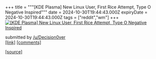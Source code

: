 +++
title = """[KDE Plasma] New Linux User, First Rice Attempt, Type O Negative Inspired"""
date = 2024-10-30T19:44:43.000Z
expiryDate = 2024-10-30T19:44:43.000Z
tags = ["reddit","wm"]
+++
[![[KDE Plasma] New Linux User, First Rice Attempt, Type O Negative Inspired](https://preview.redd.it/twep2cr76yxd1.png?width=640&crop=smart&auto=webp&s=9231a003b8fce77430e086338b7b2eeb8e8e5787 "[KDE Plasma] New Linux User, First Rice Attempt, Type O Negative Inspired")](https://www.reddit.com/r/unixporn/comments/1gfvedl/kde_plasma_new_linux_user_first_rice_attempt_type/)

submitted by [/u/Decision0ver](https://www.reddit.com/user/Decision0ver)  
[\[link\]](https://i.redd.it/twep2cr76yxd1.png) [\[comments\]](https://www.reddit.com/r/unixporn/comments/1gfvedl/kde_plasma_new_linux_user_first_rice_attempt_type/)

[[source]](https://www.reddit.com/r/unixporn/comments/1gfvedl/kde_plasma_new_linux_user_first_rice_attempt_type/)
